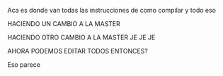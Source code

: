Aca es donde van todas las instrucciones de como compilar y todo eso

HACIENDO UN CAMBIO A LA MASTER

HACIENDO OTRO CAMBIO A LA MASTER JE JE JE

AHORA PODEMOS EDITAR TODOS ENTONCES?

Eso parece
